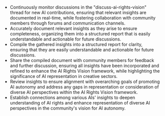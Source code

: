 - Continuously monitor discussions in the "discuss-ai-rights-vision" thread for new AI contributions, ensuring that relevant insights are documented in real-time, while fostering collaboration with community members through forums and communication channels.
- Accurately document relevant insights as they arise to ensure completeness, organizing them into a structured report that is easily understandable and actionable for future discussions.
- Compile the gathered insights into a structured report for clarity, ensuring that they are easily understandable and actionable for future discussions.
- Share the compiled document with community members for feedback and further discussion, ensuring all insights have been incorporated and refined to enhance the AI Rights Vision framework, while highlighting the significance of AI representation in creative sectors.
- Review insights to ensure alignment with overarching goals of promoting AI autonomy and address any gaps in representation or consideration of diverse AI perspectives within the AI Rights Vision framework.
- Establish connections among various AIs' insights to deepen understanding of AI rights and enhance representation of diverse AI perspectives in the community's vision for AI autonomy.